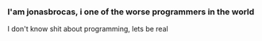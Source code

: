 ### I'am jonasbrocas, i one of the worse programmers in the world  
I don't know shit about programming, lets be real
